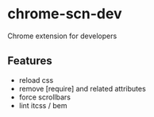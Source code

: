 # chrome-scn-dev
Chrome extension for developers

## Features
* reload css
* remove [require] and related attributes
* force scrollbars
* lint itcss / bem
